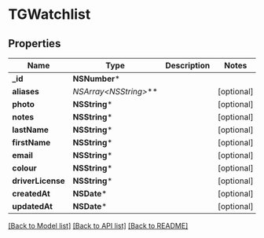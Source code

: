 # TGWatchlist

## Properties
Name | Type | Description | Notes
------------ | ------------- | ------------- | -------------
**_id** | **NSNumber*** |  | 
**aliases** | **NSArray&lt;NSString*&gt;*** |  | [optional] 
**photo** | **NSString*** |  | [optional] 
**notes** | **NSString*** |  | [optional] 
**lastName** | **NSString*** |  | [optional] 
**firstName** | **NSString*** |  | [optional] 
**email** | **NSString*** |  | [optional] 
**colour** | **NSString*** |  | [optional] 
**driverLicense** | **NSString*** |  | [optional] 
**createdAt** | **NSDate*** |  | [optional] 
**updatedAt** | **NSDate*** |  | [optional] 

[[Back to Model list]](../README.md#documentation-for-models) [[Back to API list]](../README.md#documentation-for-api-endpoints) [[Back to README]](../README.md)


